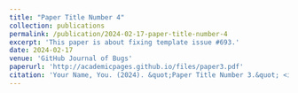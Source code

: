 ```yaml
---
title: "Paper Title Number 4"
collection: publications
permalink: /publication/2024-02-17-paper-title-number-4
excerpt: 'This paper is about fixing template issue #693.'
date: 2024-02-17
venue: 'GitHub Journal of Bugs'
paperurl: 'http://academicpages.github.io/files/paper3.pdf'
citation: 'Your Name, You. (2024). &quot;Paper Title Number 3.&quot; <i>GitHub Journal of Bugs</i>. 1(3).'
---
```


<!--
<b>Juren Li</b>, Yang Yang, Youmin Chen, Jianfeng Zhang, Zeyu Lai, and Lujia Pan. DWLR: Domain Adaptation under Label Shift for Wearable Sensor. In Proceedings of the 33rd International Joint Conference on Artificial Intelligence ([IJCAI'24](https://ijcai24.org/)), 2024. 
[[PDF](http://yangy.org/works/domain/IJCAI24_DWLR.pdf)] 
[Code](https://github.com/JuRenGithub/DWLR)]

<b>Juren Li*</b>, Fanzhe Fu*, Ran Wei, Yifei Sun, Zeyu Lai, Ning Song, Xin Chen, [Yang Yang](yangy.org)
Chromosomal Structural Abnormality Diagnosis by Homologous Similarity ([KDD'24](https://kdd2024.kdd.org/))

Youmin Chen*, Xinyu Yan*, [Yang Yang](yangy.org), Jianfeng Zhang, Jing Zhang, Lujia Pan, and <b>Juren Li</b>. Disentangling Domain and General Representations for Time Series Classification. In Proceedings of the 33rd International Joint Conference on Artificial Intelligence ([IJCAI'24](https://ijcai24.org/)), 2024 . [[PDF](http://yangy.org/works/domain/IJCAI24_disentangling.pdf)] [[Code](https://github.com/IJCAI-CADT/cadt)]

Xuanwen Huang, [Yang Yang](yangy.org), Ziqiang Cheng, Shen Fan, Zhongyao Wang, <b>Juren Li</b>, Jun Zhang, and Jingmin Chen. How Powerful are Interest Diffusion on Purchasing Prediction: A Case Study of Taocode. In Proceedings of the 44th International ACM SIGIR Conference on Research and Development in Information Retrieval (SIGIR'21), 2021. 
[[PDF](http://yangy.org/works/taocode/SIGIR21_Taocode_Diffusion.pdf)] -->